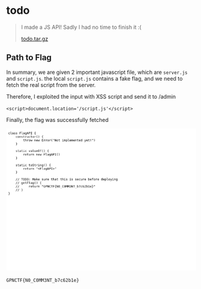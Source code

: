 # todo

> <p>I made a JS API! Sadly I had no time to finish it :(</p>
> <p><a href="attachments/todo.tar.gz">todo.tar.gz</a></p>

## Path to Flag

In summary, we are given 2 important javascript file, which are `server.js` and `script.js`. the local `script.js` contains a fake flag, and we need to fetch the real script from the server.

Therefore, I exploited the input with XSS script and send it to /admin

`<script>document.location='/script.js'</script>`

Finally, the flag was successfully fetched

<img src="attachments/flag.png">

`GPNCTF{N0_C0MM3NT_b7c62b1e}`
